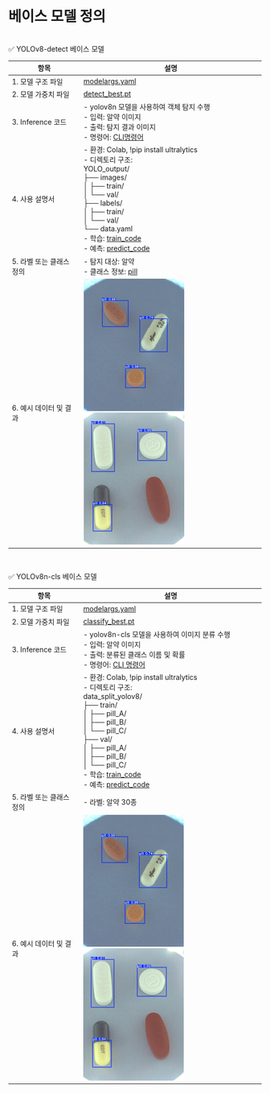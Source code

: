 # 베이스 모델 정의
<br>
✅ YOLOv8-detect 베이스 모델

| 항목              | 설명                   | 
| --------------- | -------------------- | 
| 1. 모델 구조 파일     | [model](./yolov8n_detect/DETECTION_model.ipynb)[args.yaml](./yolov8n_detect/args.yaml)      | 
| 2. 모델 가중치 파일    | [detect_best.pt](./yolov8n_detect/best.pt) | 
| 3. Inference 코드 | - yolov8n 모델을 사용하여 객체 탐지 수행<br> - 입력: 알약 이미지<br> - 출력: 탐지 결과 이미지<br> - 명령어: [CLI명령어](./yolov8n_detect/inference) | 
| 4. 사용 설명서       | - 환경: Colab, !pip install ultralytics <br> - 디렉토리 구조: <br>YOLO_output/<br>├── images/<br>│   ├── train/<br>│   └── val/<br>├── labels/<br>│   ├── train/<br>│   └── val/<br>└── data.yaml<br> - 학습: [train_code](./yolov8n_detect/train) <br> - 예측: [predict_code](./yolov8n_detect/inference)   |
| 5. 라벨 또는 클래스 정의 | - 탐지 대상: 알약<br>  - 클래스 정보: [pill](./yolov8n_detect/data.yaml)         | 
| 6. 예시 데이터 및 결과  | <img src="./yolov8n_detect/detect_img1.jpg" width="200">  <img src="./yolov8n_detect/detect_img2.jpg" width="200">     | 

<br>

✅ YOLOv8n-cls 베이스 모델

| 항목              | 설명               | 
| --------------- | ---------------- | 
| 1. 모델 구조 파일     | [model](./yolov8n-cls/CLASSIFY_model.ipynb)[args.yaml](./yolov8n-cls/args.yaml)  | 
| 2. 모델 가중치 파일    | [classify_best.pt](./yolov8n-cls/best.pt)   | 
| 3. Inference 코드 | - yolov8n-cls 모델을 사용하여 이미지 분류 수행<br> - 입력: 알약 이미지<br> - 출력: 분류된 클래스 이름 및 확률<br> - 명령어: [CLI 명령어](./yolov8n-cls/inference)  | 
| 4. 사용 설명서       |  - 환경: Colab, !pip install ultralytics <br> - 디렉토리 구조: <br>data_split_yolov8/<br>├── train/<br>│   ├── pill_A/<br>│   ├── pill_B/<br>│   └── pill_C/<br>├── val/<br>│   ├── pill_A/<br>│   ├── pill_B/<br>│   └── pill_C/<br> - 학습: [train_code](./yolov8n-cls/train) <br> - 예측: [predict_code](./yolov8n-cls/inference) | 
| 5. 라벨 또는 클래스 정의 | - 라벨: 알약 30종    | 
| 6. 예시 데이터 및 결과  | <img src="./yolov8n_detect/detect_img1.jpg" width="200">  <img src="./yolov8n_detect/detect_img2.jpg" width="200">     | 
